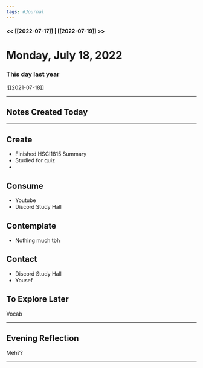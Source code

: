 ```yaml
---
tags: #Journal
---
```


#### << [[2022-07-17]] | [[2022-07-19]] >>

# Monday, July 18, 2022

### This day last year

![[2021-07-18]]


---

## Notes Created Today

---

## Create

* Finished HSCI1815 Summary
* Studied for quiz
* 

## Consume

* Youtube 
* Discord Study Hall


  

## Contemplate

* Nothing much tbh

  

## Contact

* Discord Study Hall
* Yousef

  

## To Explore Later

Vocab

---

## Evening Reflection

Meh??

------


